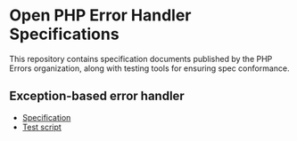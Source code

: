 # Open PHP Error Handler Specifications

This repository contains specification documents published by the PHP Errors
organization, along with testing tools for ensuring spec conformance.

## Exception-based error handler

- [Specification](exception-based-error-handler.md)
- [Test script](test/exception-based-error-handler)
